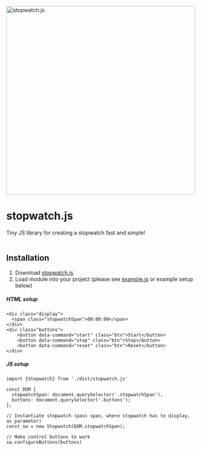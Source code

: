 <a href="https://pietert2000.github.io/stopwatch.js/" ><img src="https://user-images.githubusercontent.com/47913749/75033615-9722c300-54ab-11ea-9e83-84cb09153be5.png" alt="stopwatch.js" width="500"/></a>

# stopwatch.js
Tiny JS library for creating a stopwatch fast and simple!
<br><Br>

## Installation
1. Download [stopwatch.js](https://cdn.jsdelivr.net/gh/pietert2000/stopwatch.js/dist/stopwatch.js)
2. Load module into your project (please see [example.js](example.js) or example setup below)

##### HTML setup
```
<div class="display">
  <span class="stopwatchSpan">00:00:00</span>
</div>
<div class="buttons">
    <button data-command="start" class="btn">Start</button>
    <button data-command="stop" class="btn">Stop</button>
    <button data-command="reset" class="btn">Reset</button>
</div>
```

##### JS setup
```
import {Stopwatch} from './dist/stopwatch.js'

const DOM {
  stopwatchSpan: document.querySelector('.stopwatchSpan'),
  buttons: document.querySelector('.buttons');
};

// Instantiate stopwatch (pass span, where stopwatch has to display, as parameter)
const sw = new Stopwatch(DOM.stopwatchSpan);

// Make control buttons to work
sw.configureButtons(buttons)

```
